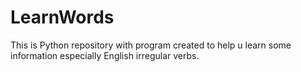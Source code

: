 # LearnWords
This is Python repository with program created to help u learn some information especially English irregular verbs. 

